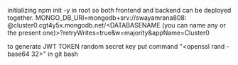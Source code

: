 initializing npm init -y in root so both frontend and backend can be deployed together.
MONGO_DB_URI=mongodb+srv://swayamrana808: <PASSWORD>@cluster0.cgt4y5x.mongodb.net/<DATABASENAME (you can name any or the present one)>?retryWrites=true&w=majority&appName=Cluster0

to generate JWT TOKEN random secret key put command "<openssl rand -base64 32>" in git bash 

